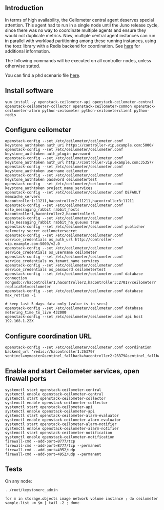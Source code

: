 Introduction
------------

In terms of high availability, the Ceilometer central agent deserves special attention. This agent had to run in a single node until the Juno release cycle, since there was no way to coordinate multiple agents and ensure they would not duplicate metrics. Now, multiple central agent instances can run in parallel with workload partitioning among these running instances, using the tooz library with a Redis backend for coordination. See [here](http://docs.openstack.org/admin-guide-cloud/telemetry-data-collection.html#support-for-ha-deployment) for additional information.

The following commands will be executed on all controller nodes, unless otherwise stated.

You can find a phd scenario file [here](phd-setup/ceilometer.scenario).

Install software
----------------

    yum install -y openstack-ceilometer-api openstack-ceilometer-central openstack-ceilometer-collector openstack-ceilometer-common openstack-ceilometer-alarm python-ceilometer python-ceilometerclient python-redis


Configure ceilometer
--------------------

    openstack-config --set /etc/ceilometer/ceilometer.conf keystone_authtoken auth_uri https://controller-vip.example.com:5000/
    openstack-config --set /etc/ceilometer/ceilometer.conf keystone_authtoken auth_plugin password
    openstack-config --set /etc/ceilometer/ceilometer.conf keystone_authtoken auth_url http://controller-vip.example.com:35357/
    openstack-config --set /etc/ceilometer/ceilometer.conf keystone_authtoken username ceilometer
    openstack-config --set /etc/ceilometer/ceilometer.conf keystone_authtoken password ceilometertest
    openstack-config --set /etc/ceilometer/ceilometer.conf keystone_authtoken project_name services
    openstack-config --set /etc/ceilometer/ceilometer.conf DEFAULT memcache_servers hacontroller1:11211,hacontroller2:11211,hacontroller3:11211
    openstack-config --set /etc/ceilometer/ceilometer.conf oslo_messaging_rabbit rabbit_hosts hacontroller1,hacontroller2,hacontroller3
    openstack-config --set /etc/ceilometer/ceilometer.conf oslo_messaging_rabbit rabbit_ha_queues true
    openstack-config --set /etc/ceilometer/ceilometer.conf publisher telemetry_secret ceilometersecret
    openstack-config --set /etc/ceilometer/ceilometer.conf service_credentials os_auth_url http://controller-vip.example.com:5000/v2.0 
    openstack-config --set /etc/ceilometer/ceilometer.conf service_credentials os_username ceilometer
    openstack-config --set /etc/ceilometer/ceilometer.conf service_credentials os_tenant_name services
    openstack-config --set /etc/ceilometer/ceilometer.conf service_credentials os_password ceilometertest
    openstack-config --set /etc/ceilometer/ceilometer.conf database connection mongodb://hacontroller1,hacontroller2,hacontroller3:27017/ceilometer?replicaSet=ceilometer
    openstack-config --set /etc/ceilometer/ceilometer.conf database max_retries -1

    # keep last 5 days data only (value is in secs)
    openstack-config --set /etc/ceilometer/ceilometer.conf database metering_time_to_live 432000
    openstack-config --set /etc/ceilometer/ceilometer.conf api host 192.168.1.22X

Configure coordination URL
--------------------------

    openstack-config --set /etc/ceilometer/ceilometer.conf coordination backend_url 'redis://hacontroller1:26379?sentinel=mymaster&sentinel_fallback=hacontroller2:26379&sentinel_fallback=hacontroller3:26379'

Enable and start Ceilometer services, open firewall ports
---------------------------------------------------------

    systemctl start openstack-ceilometer-central 
    systemctl enable openstack-ceilometer-central 
    systemctl start openstack-ceilometer-collector
    systemctl enable openstack-ceilometer-collector
    systemctl start openstack-ceilometer-api 
    systemctl enable openstack-ceilometer-api 
    systemctl start openstack-ceilometer-alarm-evaluator
    systemctl enable openstack-ceilometer-alarm-evaluator 
    systemctl start openstack-ceilometer-alarm-notifier
    systemctl enable openstack-ceilometer-alarm-notifier
    systemctl start openstack-ceilometer-notification
    systemctl enable openstack-ceilometer-notification
    firewall-cmd --add-port=8777/tcp
    firewall-cmd --add-port=8777/tcp --permanent
    firewall-cmd --add-port=4952/udp
    firewall-cmd --add-port=4952/udp --permanent

Tests
-----

On any node:

    . /root/keystonerc_admin

    for m in storage.objects image network volume instance ; do ceilometer sample-list -m $m | tail -2 ; done
